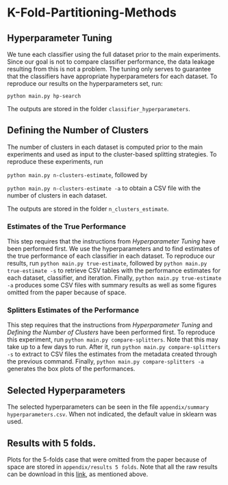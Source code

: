 # K-Fold-Partitioning-Methods

## Hyperparameter Tuning
We tune each classifier using the full dataset prior to the main experiments.
Since our goal is not to compare classifier performance, the data leakage resulting from this is not a problem.
The tuning only serves to guarantee that the classifiers have appropriate hyperparameters for each dataset.
To reproduce our results on the hyperparameters set, run: 

`python main.py hp-search`

The outputs are stored in the folder `classifier_hyperparameters`.

## Defining the Number of Clusters
The number of clusters in each dataset is computed prior to the main experiments and used as input to the cluster-based splitting strategies.
To reproduce these experiments, run

`python main.py n-clusters-estimate`, followed by

`python main.py n-clusters-estimate -a` to obtain a CSV file with the number of clusters in each dataset. 

The outputs are stored in the folder `n_clusters_estimate`.

### Estimates of the True Performance
This step requires that the instructions from *Hyperparameter Tuning* have been performed first.
We use the hyperparameters and to find estimates of the true performance of each classifier in each dataset.
To reproduce our results, run `python main.py true-estimate`, followed by `python main.py true-estimate -s` to retrieve CSV tables with the performance estimates for each dataset, classifier, and iteration.
Finally, `python main.py true-estimate -a` produces some CSV files with summary results as well as some figures omitted from the paper because of space. 

### Splitters Estimates of the Performance
This step requires that the instructions from *Hyperparameter Tuning* and *Defining the Number of Clusters* have been performed first.
To reproduce this experiment, run `python main.py compare-splitters`.
Note that this may take up to a few days to run.
After it, run `python main.py compare-splitters -s` to extract to CSV files the estimates from the metadata created through the previous command.
Finally, `python main.py compare-splitters -a` generates the box plots of the performances. 

## Selected Hyperparameters 
The selected hyperparameters can be seen in the file `appendix/summary hyperparameters.csv`. When not indicated, the default value in sklearn was used.

## Results with 5 folds.
Plots for the 5-folds case that were omitted from the paper because of space are stored in `appendix/results 5 folds`.
Note that all the raw results can be download in this [link](https://drive.google.com/file/d/1Pc8f4Hbx9VGOPj2FYhVw-g5BL_tKl7mK/view?usp=sharing), as mentioned above.
